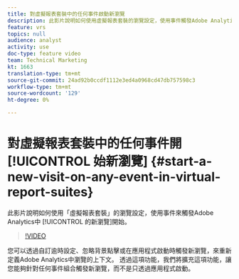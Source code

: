 ```yaml
---
title: 對虛擬報表套裝中的任何事件啟動新瀏覽
description: 此影片說明如何使用虛擬報表套裝的瀏覽設定，使用事件觸發Adobe Analytics中新瀏覽的開始。
feature: vrs
topics: null
audience: analyst
activity: use
doc-type: feature video
team: Technical Marketing
kt: 1663
translation-type: tm+mt
source-git-commit: 24ad92b0ccdf1112e3ed4a0968cd47db757598c3
workflow-type: tm+mt
source-wordcount: '129'
ht-degree: 0%

---
```



# 對虛擬報表套裝中的任何事件開 [!UICONTROL 始新瀏覽] {#start-a-new-visit-on-any-event-in-virtual-report-suites}

此影片說明如何使用「虛擬報表套裝」的瀏覽設定，使用事件來觸發Adobe Analytics中 [!UICONTROL 的新瀏覽]開始。

>[!VIDEO](https://video.tv.adobe.com/v/23129/?quality=12)

您可以透過自訂逾時設定、忽略背景點擊或在應用程式啟動時觸發新瀏覽，來重新定義Adobe Analytics中瀏覽的上下文。 透過這項功能，我們將擴充這項功能，讓您能夠針對任何事件組合觸發新瀏覽，而不是只透過應用程式啟動。
